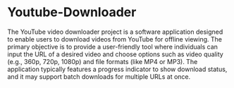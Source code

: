 # Youtube-Downloader

The YouTube video downloader project is a software application designed to enable users to download videos from YouTube for offline viewing. The primary objective is to provide a user-friendly tool where individuals can input the URL of a desired video and choose options such as video quality (e.g., 360p, 720p, 1080p) and file formats (like MP4 or MP3). The application typically features a progress indicator to show download status, and it may support batch downloads for multiple URLs at once.
